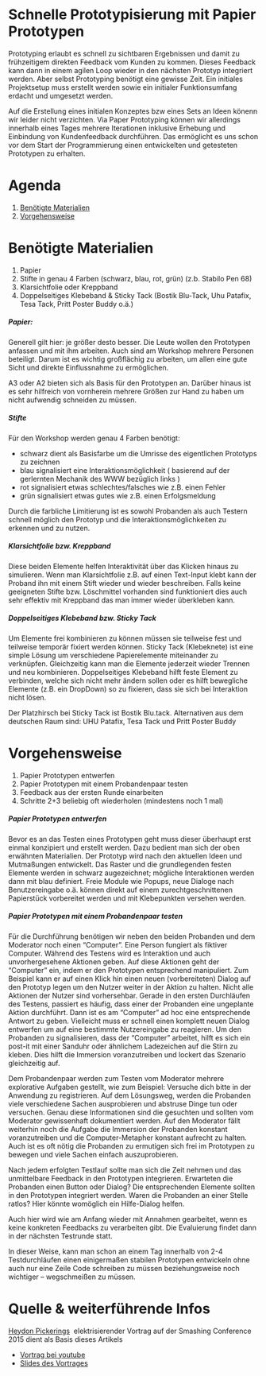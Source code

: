 Schnelle Prototypisierung mit Papier Prototypen
===============================================

Prototyping erlaubt es schnell zu sichtbaren Ergebnissen und damit zu frühzeitigem direkten Feedback vom Kunden zu kommen. Dieses Feedback kann dann in einem agilen Loop wieder in den nächsten Prototyp integriert werden. Aber selbst Prototyping benötigt eine gewisse Zeit. Ein initiales Projektsetup muss erstellt werden sowie ein initialer Funktionsumfang erdacht und umgesetzt werden.

Auf die Erstellung eines initialen Konzeptes bzw eines Sets an Ideen könenn wir leider nicht verzichten. Via Paper Prototyping können wir allerdings innerhalb eines Tages mehrere Iterationen inklusive Erhebung und Einbindung von Kundenfeedback durchführen. Das ermöglicht es uns schon vor dem Start der Programmierung einen entwickelten und getesteten Prototypen zu erhalten.

Agenda
======

1.  [Benötigte Materialien](https://as-wiki.axelspringer.de/display/IDEASINNO/Paper+Prototyping#PaperPrototyping-materialien)
2.  [Vorgehensweise](https://as-wiki.axelspringer.de/display/IDEASINNO/Paper+Prototyping#PaperPrototyping-vorgehen)

Benötigte Materialien
=====================

1.  Papier
2.  Stifte in genau 4 Farben (schwarz, blau, rot, grün) (z.b. Stabilo Pen 68)
3.  Klarsichtfolie oder Kreppband
4.  Doppelseitiges Klebeband & Sticky Tack (Bostik Blu-Tack, Uhu Patafix, Tesa Tack, Pritt Poster Buddy o.ä.)

##### Papier:

Generell gilt hier: je größer desto besser. Die Leute wollen den Prototypen anfassen und mit ihm arbeiten. Auch sind am Workshop mehrere Personen beteiligt. Darum ist es wichtig großflächig zu arbeiten, um allen eine gute Sicht und direkte Einflussnahme zu ermöglichen.

A3 oder A2 bieten sich als Basis für den Prototypen an. Darüber hinaus ist es sehr hilfreich von vornherein mehrere Größen zur Hand zu haben um nicht aufwendig schneiden zu müssen.

##### Stifte

Für den Workshop werden genau 4 Farben benötigt:

*   schwarz dient als Basisfarbe um die Umrisse des eigentlichen Prototyps zu zeichnen
*   blau signalisiert eine Interaktionsmöglichkeit ( basierend auf der gerlernten Mechanik des WWW bezüglich links )
*   rot signalisiert etwas schlechtes/falsches wie z.B. einen Fehler
*   grün signalisiert etwas gutes wie z.B. einen Erfolgsmeldung

Durch die farbliche Limitierung ist es sowohl Probanden als auch Testern schnell möglich den Prototyp und die Interaktionsmöglichkeiten zu erkennen und zu nutzen.

##### Klarsichtfolie bzw. Kreppband

Diese beiden Elemente helfen Interaktivität über das Klicken hinaus zu simulieren. Wenn man Klarsichtfolie z.B. auf einen Text-Input klebt kann der Proband ihn mit einem Stift wieder und wieder beschreiben. Falls keine geeigneten Stifte bzw. Löschmittel vorhanden sind funktioniert dies auch sehr effektiv mit Kreppband das man immer wieder überkleben kann.

##### Doppelseitiges Klebeband bzw. Sticky Tack

Um Elemente frei kombinieren zu können müssen sie teilweise fest und teilweise temporär fixiert werden können. Sticky Tack (Klebeknete) ist eine simple Lösung um verschiedene Papierelemente miteinander zu verknüpfen. Gleichzeitig kann man die Elemente jederzeit wieder Trennen und neu kombinieren. Doppelseitiges Klebeband hilft feste Element zu verbinden, welche sich nicht mehr ändern sollen oder es hilft bewegliche Elemente (z.B. ein DropDown) so zu fixieren, dass sie sich bei Interaktion nicht lösen.

Der Platzhirsch bei Sticky Tack ist Bostik Blu.tack. Alternativen aus dem deutschen Raum sind: UHU Patafix, Tesa Tack und Pritt Poster Buddy

Vorgehensweise
==============

1.  Papier Prototypen entwerfen
2.  Papier Prototypen mit einem Probandenpaar testen
3.  Feedback aus der ersten Runde einarbeiten
4.  Schritte 2+3 beliebig oft wiederholen (mindestens noch 1 mal)

##### Papier Prototypen entwerfen

Bevor es an das Testen eines Prototypen geht muss dieser überhaupt erst einmal konzipiert und erstellt werden. Dazu bedient man sich der oben erwähnten Materialien. Der Prototyp wird nach den aktuellen Ideen und Mutmaßungen entwickelt. Das Raster und die grundlegenden festen Elemente werden in schwarz augezeichnet; mögliche Interaktionen werden dann mit blau definiert. Freie Module wie Popups, neue Dialoge nach Benutzereingabe o.ä. können direkt auf einem zurechtgeschnittenen Papierstück vorbereitet werden und mit Klebepunkten versehen werden.

##### Papier Prototypen mit einem Probandenpaar testen

Für die Durchführung benötigen wir neben den beiden Probanden und dem Moderator noch einen “Computer”. Eine Person fungiert als fiktiver Computer. Während des Testens wird es Interaktion und auch unvorhergesehene Aktionen geben. Auf diese Aktionen geht der “Computer” ein, indem er den Prototypen entsprechend manipuliert. Zum Beispiel kann er auf einen Klick hin einen neuen (vorbereiteten) Dialog auf den Prototyp legen um den Nutzer weiter in der Aktion zu halten. Nicht alle Aktionen der Nutzer sind vorhersehbar. Gerade in den ersten Durchläufen des Testens, passiert es häufig, dass einer der Probanden eine ungeplante Aktion durchführt. Dann ist es am “Computer” ad hoc eine entsprechende Antwort zu geben. Vielleicht muss er schnell einen komplett neuen Dialog entwerfen um auf eine bestimmte Nutzereingabe zu reagieren. Um den Probanden zu signalisieren, dass der “Computer” arbeitet, hilft es sich ein post-it mit einer Sanduhr oder ähnlichem Ladezeichen auf die Stirn zu kleben. Dies hilft die Immersion voranzutreiben und lockert das Szenario gleichzeitig auf.

Dem Probandenpaar werden zum Testen vom Moderator mehrere explorative Aufgaben gestellt, wie zum Beispiel: Versuche dich bitte in der Anwendung zu registrieren. Auf dem Lösungsweg, werden die Probanden viele verschiedene Sachen ausprobieren und abstruse Dinge tun oder versuchen. Genau diese Informationen sind die gesuchten und sollten vom Moderator gewissenhaft dokumentiert werden. Auf den Moderator fällt weiterhin noch die Aufgabe die Immersion der Probanden konstant voranzutreiben und die Computer-Metapher konstant aufrecht zu halten. Auch ist es oft nötig die Probanden zu ermutigen sich frei im Prototypen zu bewegen und viele Sachen einfach auszuprobieren.

Nach jedem erfolgten Testlauf sollte man sich die Zeit nehmen und das unmittelbare Feedback in den Prototypen integrieren. Erwarteten die Probanden einen Button oder Dialog? Die entsprechenden Elemente sollten in den Prototypen integriert werden. Waren die Probanden an einer Stelle ratlos? Hier könnte womöglich ein Hilfe-Dialog helfen.

Auch hier wird wie am Anfang wieder mit Annahmen gearbeitet, wenn es keine konkreten Feedbacks zu verarbeiten gibt. Die Evaluierung findet dann in der nächsten Testrunde statt.

In dieser Weise, kann man schon an einem Tag innerhalb von 2-4 Testdurchläufen einen einigermaßen stabilen Prototypen entwickeln ohne auch nur eine Zeile Code schreiben zu müssen beziehungsweise noch wichtiger – wegschmeißen zu müssen.

Quelle & weiterführende Infos
=============================

[Heydon Pickerings](http://www.heydonworks.com/)  elektrisierender Vortrag auf der Smashing Conference 2015 dient als Basis dieses Artikels

*   [Vortrag bei youtube](https://www.youtube.com/watch?v=6STA5EtYByw)
*   [Slides des Vortrages](http://www.heydonworks.com/slides/Paper_Prototyping/)
